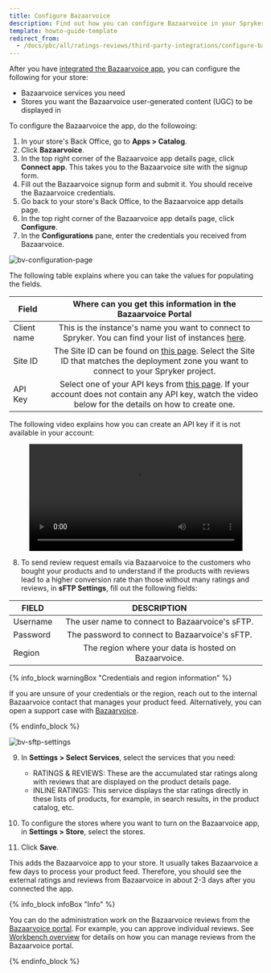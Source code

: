 ```yaml
---
title: Configure Bazaarvoice
description: Find out how you can configure Bazaarvoice in your Spryker shop
template: howto-guide-template 
redirect_from:
  - /docs/pbc/all/ratings-reviews/third-party-integrations/configure-bazaarvoice.html
---
```


After you have [integrated the Bazaarvoice app](/docs/pbc/all/ratings-reviews/{{site.version}}/third-party-integrations/integrate-bazaarvoice.html), you can configure the following for your store:
- Bazaarvoice services you need
- Stores you want the Bazaarvoice  user-generated content (UGC) to be displayed in

To configure the Bazaarvoice the app, do the followoing:

1. In your store's Back Office, go to **Apps&nbsp;<span aria-label="and then">></span> Catalog**.
2. Click **Bazaarvoice**.
3. In the top right corner of the Bazaarvoice app details page, click **Connect app**.
   This takes you to the Bazaarvoice site with the signup form.
4. Fill out the Bazaarvoice signup form and submit it.
   You should receive the Bazaarvoice credentials.
5. Go back to your store's Back Office, to the Bazaarvoice app details page.
6. In the top right corner of the Bazaarvoice app details page, click **Configure**.
7. In the **Configurations** pane, enter the credentials you received from Bazaarvoice.

![bv-configuration-page](https://spryker.s3.eu-central-1.amazonaws.com/docs/pbc/all/ratings-reviews/third-party-integrations/configure-bazaarvoice/bv-config-page.png)

The following table explains where you can take the values for populating the fields.

<div class="width-100">

| Field   |      Where can you get this information in the Bazaarvoice Portal      |
|----------|:-------------:|
| Client name | This is the instance's name you want to connect to Spryker. You can find your list of instances [here](https://portal.bazaarvoice.com/configurations/sitemanager/clientselector).|
| Site ID | The Site ID can be found on [this page](https://config.portal.bazaarvoice.com/siteManager). Select the Site ID that matches the deployment zone you want to connect to your Spryker project.   |
| API Key | Select one of your API keys from [this page](https://portal.bazaarvoice.com/developer-tools/api-keys). If your account does not contain any API key, watch the video below for the details on how to create one. |

</div>

The following video explains how you can create an API key if it is not available in your account:

<figure class="video_container">
    <video width="100%" height="auto" controls>
    <source src="https://spryker.s3.eu-central-1.amazonaws.com/docs/pbc/all/ratings-reviews/third-party-integrations/configure-bazaarvoice/bv-api-key-creation-process.mov" type="video/mp4">
  </video>
</figure>

8. To send review request emails via Bazaarvoice to the customers who bought your products and to understand if the products with reviews lead to a higher conversion rate than those without many ratings and reviews, in **sFTP Settings**, fill out the following fields:

| FIELD    |                    DESCRIPTION                     |
|----------|:--------------------------------------------------:|
| Username |   The user name to connect to Bazaarvoice's sFTP.   |
| Password |   The password to connect to Bazaarvoice's sFTP.    |
| Region   | The region where your data is hosted on Bazaarvoice. |

{% info_block warningBox "Credentials and region information" %}

If you are unsure of your credentials or the region, reach out to the internal Bazaarvoice contact that manages your product feed. Alternatively, you can open a support case with [Bazaarvoice](https://support.bazaarvoice.com/).

{% endinfo_block %}

![bv-sftp-settings](https://spryker.s3.eu-central-1.amazonaws.com/docs/pbc/all/ratings-reviews/third-party-integrations/configure-bazaarvoice/bv-sftp-settings.png)

9. In **Settings&nbsp;<span aria-label="and then">></span> Select Services**, select the services that you need:
   - RATINGS & REVIEWS: These are the accumulated star ratings along with reviews that are displayed on the product details page.
   <!---- QUESTIONS & ANSWERS:--> 
   - INLINE RATINGS: This service displays the star ratings directly in these lists of products, for example, in search results, in the product catalog, etc.

10. To configure the stores where you want to turn on the Bazaarvoice app, in **Settings&nbsp;<span aria-label="and then">></span> Store**, select the stores.

11. Click **Save**.

This adds the Bazaarvoice app to your store. It usually takes Bazaarvoice a few days to process your product feed. Therefore, you should see the external ratings and reviews from Bazaarvoice in about 2-3 days after you connected the app.

{% info_block infoBox "Info" %}

You can do the administration work on the Bazaarvoice reviews from the [Bazaarvoice portal](https://portal.bazaarvoice.com/signin?ref=spryker-documentation). For example, you can approve individual reviews. See [Workbench overview](https://knowledge.bazaarvoice.com/wp-content/brandedge-pro-wb/en_US/basics/workbench_overview.html#log-in-to-workbench?ref=spryker-documentation) for details on how you can manage reviews from the Bazaarvoice portal.

{% endinfo_block %}
